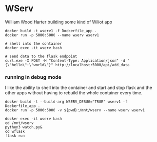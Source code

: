# WServ

William Wood Harter building some kind of Wiliot app


```
docker build -t wserv1 -f Dockerfile_app .
docker run -p 5000:5000 --name wserv wserv1

# shell into the container
docker exec -it wserv bash

# send data to the flask endpoint
curl.exe -X POST -H "Content-Type: Application/json" -d "{\"hello\":\"world\"}" http://localhost:5000/api/add_data
```


### running in debug mode
I like the ability to shell into the container and start and stop flask and the other apps without having to rebuild the whole container every time.

```
docker build -t --build-arg WSERV_DEBUG="TRUE" wserv1 -f Dockerfile_app .
docker run -p 5000:5000 -v ${pwd}:/mnt/wserv --name wserv wserv1

docker exec -it wserv bash
cd /mnt/wserv
python3 watch.py&
cd wflask
flask run
```

